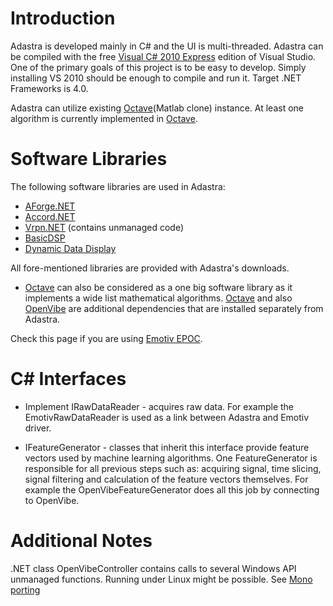 # Introduction #

Adastra is developed mainly in C# and the UI is multi-threaded. Adastra can be compiled with the free [Visual C# 2010 Express](http://www.microsoft.com/visualstudio/en-us/products/2010-editions/visual-csharp-express) edition of Visual Studio. One of the primary goals of this project is to be easy to develop. Simply installing VS 2010 should be enough to compile and run it. Target .NET Frameworks is 4.0.

Adastra can utilize existing [Octave](Octave.md)(Matlab clone) instance. At least one algorithm is currently implemented in [Octave](Octave.md).

# Software Libraries #

The following software libraries are used in Adastra:

  * [AForge.NET](http://www.aforgenet.com/framework)
  * [Accord.NET](http://accord-net.origo.ethz.ch)
  * [Vrpn.NET](http://wwwx.cs.unc.edu/~chrisv/vrpnnet) (contains unmanaged code)
  * [BasicDSP](http://www.phon.ucl.ac.uk/home/mark/basicdsp/)
  * [Dynamic Data Display](http://dynamicdatadisplay.codeplex.com)

All fore-mentioned libraries are provided with Adastra's downloads.

  * [Octave](Octave.md) can also be considered as a one big software library as it implements a wide list mathematical algorithms. [Octave](Octave.md) and also [OpenVibe](OpenVibe.md) are additional dependencies that are installed separately from Adastra.

Check this page if you are using [Emotiv EPOC](EmotivEPOCH.md).

# C# Interfaces #

  * Implement IRawDataReader - acquires raw data. For example the EmotivRawDataReader is used as a link between Adastra and Emotiv driver.

  * IFeatureGenerator - classes that inherit this interface provide feature vectors used by machine learning algorithms. One FeatureGenerator is responsible for all previous steps such as: acquiring signal, time slicing, signal filtering and calculation of the feature vectors themselves. For example the OpenVibeFeatureGenerator does all this job by connecting to OpenVibe.

# Additional Notes #

.NET class OpenVibeController contains calls to several Windows API unmanaged functions. Running under Linux might be possible. See [Mono porting](MonoPorting.md)